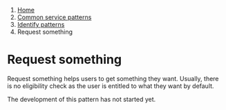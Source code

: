 1.  [Home](/)
2.	[Common service patterns](/common-service-patterns/overview)
3.  [Identify patterns](/common-service-patterns/identify-patterns)
4.  Request something

# Request something

Request something helps users to get something they want. Usually, there is no eligibility check as the user is entitled to what they want by default.

The development of this pattern has not started yet.

